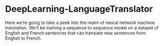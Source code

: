 # DeepLearning-LanguageTranslator
Here we’re going to take a peek into the realm of neural network machine translation. We’ll be training a sequence to sequence model on a dataset of English and French sentences that can translate new sentences from English to French.

